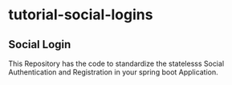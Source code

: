 # tutorial-social-logins
## Social Login

This Repository has the code to standardize the statelesss Social Authentication and Registration in your spring boot Application.
